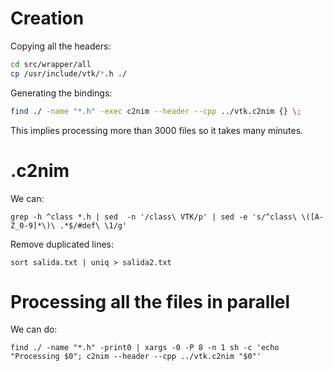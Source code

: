 # Creation
Copying all the headers:
```sh
cd src/wrapper/all
cp /usr/include/vtk/*.h ./
```

Generating the bindings:
```sh
find ./ -name "*.h" -exec c2nim --header --cpp ../vtk.c2nim {} \;
```

This implies processing more than 3000 files so it takes many minutes.


# .c2nim
We can:
```
grep -h ^class *.h | sed  -n '/class\ VTK/p' | sed -e 's/^class\ \([A-Z_0-9]*\)\ .*$/#def\ \1/g'
```

Remove duplicated lines:
```
sort salida.txt | uniq > salida2.txt
```

# Processing all the files in parallel
We can do:
```
find ./ -name "*.h" -print0 | xargs -0 -P 8 -n 1 sh -c 'echo "Processing $0"; c2nim --header --cpp ../vtk.c2nim "$0"'
```
